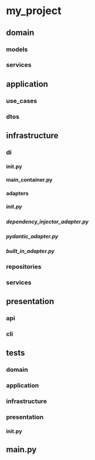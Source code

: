 # my_project
## domain
### models
### services
## application
### use_cases
### dtos
## infrastructure
### di
#### __init__.py
#### main_container.py
#### adapters
##### __init__.py
##### dependency_injector_adapter.py
##### pydantic_adapter.py
##### built_in_adapter.py
### repositories
### services
## presentation
### api
### cli
## tests
### domain
### application
### infrastructure
### presentation
#### __init__.py
## main.py
